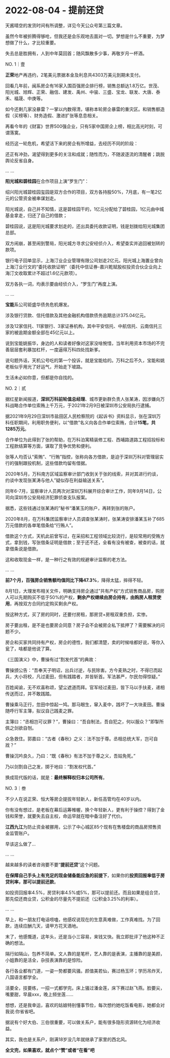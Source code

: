 # 2022-08-04 - 提前还贷

天酱晴空的发货时间有所调整，详见今天公众号第三篇文章。

虽然今年被折腾得够呛，但我还是会乐观地去面对一切。梦想是什么不重要，为梦想做了什么，才比较重要。

失去总是胜拥有，人到中年莫回首；随风飘散多少事，再敬岁月一杯酒。

NO. 1｜壹

**正荣**地产再违约，2笔美元票据本金及利息共4303万美元到期未支付。

回看几年前，闽系房企有16家入围百强房企排行榜，销售总额达1.8万亿。世茂、阳光城、旭辉、正荣、融信、建发、禹州、中骏、三盛、宝龙、联发、大唐、泰禾、福晟、中庚等。

如今还剩几家没暴雷？一掌以内数得清，堪称本轮房企暴雷的重灾区。和销售额造假（买榜等）、财务造假、激进扩张等息息相关。

再看今年的《财富》世界500强企业，只有5家中国房企上榜，相比高光时刻，可谓落寞。

经历这一轮危机，希望活下来的房企有所增益，去经历不同的阶段：

还正有冲劲，渴望得到更多的关注和成就；随性而为，不随波逐流的清醒者；跳脱舆论反省自身。

... ...

**阳光城和碧桂园**在合作项目上演“罗生门”：

绍兴阳光城碧桂园玺园是双方合作的项目，双方各持股50%，7月底，有一笔2亿元的公管资金被串谋划走。

阳光城说，自己并不知情，这是碧桂园干的，1亿元分配给了碧桂园，1亿元由中城基金拿走，归还了自己的借款；

碧桂园说，这是阳光城要求划走的，还出具委托收款证明，钱是划拨给阳光城集团总部。

双方闹崩，甚至闹到警局，阳光城方寻求公安经侦介入，希望查实并追回被划转的款项。

银行电子回单显示，上海汀业企业管理有限公司划走2亿元。阳光城上海置业曾向上海汀业行文的“委托收款证明”（委托中信证券-嘉兴乾赋股权投资合伙企业向上海汀文收取累计不超过1.6亿元款项）。

双方各执一词，均表示要由经侦介入，“罗生门”再度上演。

... ...

**宝能**系公司钜盛华债务危机爆发。

涉及银行贷款、信托借款及其他金融机构借款债务逾期总计375.04亿元。

涉及12家信托、11家银行、3家证券机构，其中平安信托、中航信托、云南信托三家的被逾期金额全部在45亿元以上。

说到宝能姚振华，身边的人和读者好像对这家没啥惋惜，当年利用资本市场的不完善层层套利暴加杠杆，一度逼得万科四处找新爹。

说句题外话，天机公号吃的第一个投诉，就是宝能给的。万科之后不久，宝能和姚老板似乎用光了好运气，开始走下坡路。

生活未必如你意，但都是你自找的。

NO. 2｜贰

据红星新闻报道，**深圳万科前轮值总经理**、城市更新群负责人张某涛，因涉嫌向万科战略合作单位索贿上千万元，于2021年2月9日被深圳市公安局执行逮捕。

据2021年9月29日深圳市盐田区人民检察院的《起诉书》资料显示，张在深圳万科任职期间，利用职务便利，以“借款”名义向各合作单位索贿，合计**15笔，共1285万元**。

合作单位为此得到了张的帮助，在万科泊寓精装修工程、西埔路道路工程招投标和工程款结算等方面，谋取了竞争优势和便利。

张等人均否认“索贿”、“行贿”指控，张称向各方借款，是迫于深圳万科对管理层实行的强制跟投机制，这些借款均留有借据。

2020年5月，万科南方区域监察审计部门收到关于张的线索，并对其进行约谈，约谈中发现张某涛与他人”疑似存在利益输送关系“。

同年6-7月，监察审计人员两次对深圳万科展开综合审计工作，同年9月14日，公司向深圳市公安局经济犯罪侦查支队报案。

据悉，这些钱通过张某涛的”秘书“潘某玉的账户，再转到张的账户。

2020年8月，在万科集团监察审计人员调查张某涛时，张某涛安排潘某玉补了685万元借款的各单笔借条给“行贿人”。

借款这个方式，天机此前曾写过，在采招和工程领域比较流行，是较常用的受贿方式，拿到钱，写张借条证明是借款；至于还不还，全看有没有被查，被查的话，就拿借条说是借款。

这和收取现金一样，是一种行之有效的规避审计监察的老方法。

... ...

**前7个月，百强房企销售额均值同比下降47.3%**，降得太猛，摔得不轻。

8月1日，大理发布相关文件，明确支持房企通过”共有产权“方式销售商品房，购房人可以先期购买不低于50%的产权，**剩余产权继续由房企持有，由购房人租赁使用**，再按双方合同约定购买剩余产权。

按这种方式，买了房的同时，还要付房租，那房贷+房租双重负担，实惨。

房子要出租，是不是也要房企同意？房子会不会被房企私下抵押了？需要解决的问题不少。

房企和买家共同持有产权，房企的德性，我们都清楚，卖的时候啥都好说，等你入瓮了，啥都是他说了算。

《三国演义》中，曹操有过”割发代首“的典故：

曹操颁公告：“吾奉天子明诏，出兵讨逆，与民除害。方今麦熟之时，不得已而起兵，大小将校，凡过麦田，但有践踏者，并皆斩首。军法甚严，尔民勿得惊疑。”

百姓闻谕，无不欢喜称颂，望尘遮道而拜。官军经过麦田，皆下马以手扶麦，递相传送而过，并不敢践踏。

曹操乘马正行，忽田中惊起一鸠。那马眼生，窜入麦中，践坏了一大块麦田。曹操随呼行军主簿，拟议自己践麦之罪。

主簿曰：“丞相岂可议罪？”，曹操曰：“吾自制法，吾自犯之，何以服众？”即掣所佩之剑欲自刎。

众急救住。郭嘉曰：“古者《春秋》之义：法不加于尊。丞相总统大军，岂可自戕？”

曹操沉吟良久，乃曰：“既《春秋》有法不加于尊之义，吾姑免死。”

乃以剑割自己之发，掷于地曰：“割发权代首。”

换成现代版的话，就是：**最终解释权归本公司所有**。

NO. 3｜叁

不少人在说正荣、恒大等房企提拔年轻新人，新任高管均在40岁以内。

你有没有想过，是老板在幕后运筹帷幄，换个年轻新人，更有利于操控？得到了金钱和荣誉，就要失去自主权，命运早就在暗中备注好了代价。

**江西九江**为防止资金被挪用，公示了中心城区85个现有在售楼盘的商品房预售资金监管账户。

早该这么做了...

... ...

越来越多的读者咨询要不要“**提前还贷**”这个问题。

**在保障自己手头上有充足的现金储备能应急的前提下**，如果你的**投资回报率低于房贷利率，那可以提前还款**。

如投资回报率4.5%，房贷利率4.5%或5%，那可以提前还。而且如果是组合贷，那先偿还商业贷，公积金的尽量先不提前还（公积金3.25%的利率）。

... ...

早上，和一朋友打电话唠嗑，他感叹说现在的生意真难做，工作真难找。为了回款，连续应酬几天，请甲方花天酒地。

末了，他感慨道，这年头，还是当小三容易，来钱又快。我立即批评了他这种不正确的想法。

隔行如隔山，包养不简单。文人靠的是笔杆，艺人靠的是表演，主播靠的是美颜，小姐靠的是活全，杂技表演靠的是惊险。

各行各业都有门道，一姿一势都要风骚。颜值美若仙，赛过杨玉环；学历吊炸天，八国语言都学全。

活要全，技要练，一招一式都学完。床上骚过潘金莲，床下赛过赵飞燕。脸要尖，嘴要甜，早晨xxx，晚上频坐莲......

想想，还是我幸运，喜欢的姑娘特别懂事节俭，每次想约她吃饭看电影，她都会对我说:你省省吧。

据说有个好大伯、三伯很重要，可以做关系户，能有很多隐形资源转化为经济收益。

其实，我也是关系户，刚满18岁没几年就继承了家里的西北风。

**全文完，如果喜欢，就点个“赞”或者“在看”吧**